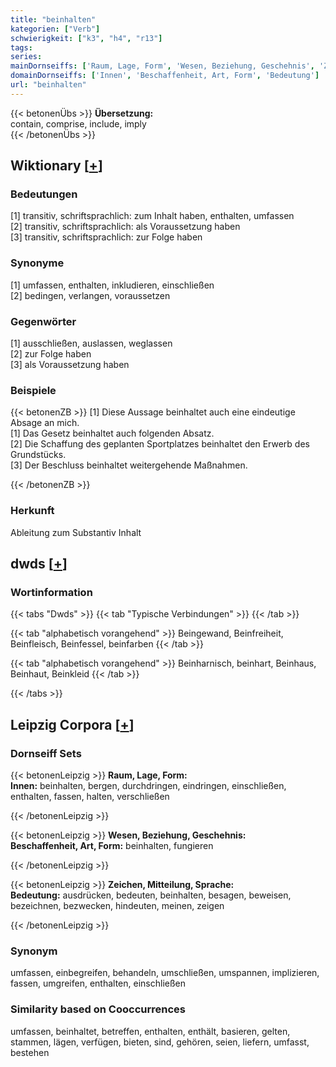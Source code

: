 ```yaml
---
title: "beinhalten"
kategorien: ["Verb"]
schwierigkeit: ["k3", "h4", "r13"]
tags:
series:
mainDornseiffs: ['Raum, Lage, Form', 'Wesen, Beziehung, Geschehnis', 'Zeichen, Mitteilung, Sprache']
domainDornseiffs: ['Innen', 'Beschaffenheit, Art, Form', 'Bedeutung']
url: "beinhalten"
---
```


{{< betonenÜbs >}}
**Übersetzung:**  
contain, comprise, include, imply  
{{< /betonenÜbs >}}

## Wiktionary [[+](https://de.wiktionary.org/wiki/beinhalten)]

### Bedeutungen
[1] transitiv, schriftsprachlich: zum Inhalt haben, enthalten, umfassen  
[2] transitiv, schriftsprachlich: als Voraussetzung haben  
[3] transitiv, schriftsprachlich: zur Folge haben  

### Synonyme
[1] umfassen, enthalten, inkludieren, einschließen  
[2] bedingen, verlangen, voraussetzen  

### Gegenwörter
[1] ausschließen, auslassen, weglassen  
[2] zur Folge haben  
[3] als Voraussetzung haben  

### Beispiele
{{< betonenZB >}}
[1] Diese Aussage beinhaltet auch eine eindeutige Absage an mich.  
[1] Das Gesetz beinhaltet auch folgenden Absatz.  
[2] Die Schaffung des geplanten Sportplatzes beinhaltet den Erwerb des Grundstücks.  
[3] Der Beschluss beinhaltet weitergehende Maßnahmen.  

{{< /betonenZB >}}
### Herkunft
Ableitung zum Substantiv Inhalt  



## dwds [[+](https://www.dwds.de/wb/beinhalten)]

### Wortinformation
{{< tabs "Dwds" >}}
{{< tab "Typische Verbindungen" >}}
{{< /tab >}}

{{< tab "alphabetisch vorangehend" >}}
Beingewand, Beinfreiheit, Beinfleisch, Beinfessel, beinfarben
{{< /tab >}}

{{< tab "alphabetisch vorangehend" >}}
Beinharnisch, beinhart, Beinhaus, Beinhaut, Beinkleid
{{< /tab >}}

{{< /tabs >}}

## Leipzig Corpora [[+](https://corpora.uni-leipzig.de/en/res?word=beinhalten&corpusId=deu_newscrawl-public_2018)]

### Dornseiff Sets
{{< betonenLeipzig >}}
**Raum, Lage, Form:**  
**Innen:** beinhalten, bergen, durchdringen, eindringen, einschließen, enthalten, fassen, halten, verschließen  

{{< /betonenLeipzig >}}


{{< betonenLeipzig >}}
**Wesen, Beziehung, Geschehnis:**  
**Beschaffenheit, Art, Form:** beinhalten, fungieren  

{{< /betonenLeipzig >}}


{{< betonenLeipzig >}}
**Zeichen, Mitteilung, Sprache:**  
**Bedeutung:** ausdrücken, bedeuten, beinhalten, besagen, beweisen, bezeichnen, bezwecken, hindeuten, meinen, zeigen  

{{< /betonenLeipzig >}}

### Synonym
umfassen, einbegreifen, behandeln, umschließen, umspannen, implizieren, fassen, umgreifen, enthalten, einschließen


### Similarity based on Cooccurrences
umfassen, beinhaltet, betreffen, enthalten, enthält, basieren, gelten, stammen, lägen, verfügen, bieten, sind, gehören, seien, liefern, umfasst, bestehen

